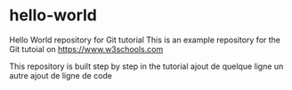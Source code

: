 # hello-world
Hello World repository for Git tutorial
This is an example repository for the Git tutoial on https://www.w3schools.com

This repository is built step by step in the tutorial
ajout de quelque ligne
un autre ajout de ligne de code 
